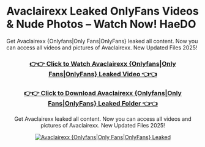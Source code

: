 # Avaclairexx Leaked OnlyFans Videos & Nude Photos – Watch Now! HaeDO

Get Avaclairexx {Onlyfans|Only Fans|OnlyFans} leaked all content. Now you can access all videos and pictures of Avaclairexx. New Updated Files 2025!  
<div align="center">
  
### [👉👉 Click to Watch Avaclairexx {Onlyfans|Only Fans|OnlyFans} Leaked Video 👈👈](https://links2leaks.com/avaclairexx)  
### [👉👉 Click to Download Avaclairexx {Onlyfans|Only Fans|OnlyFans} Leaked Folder 👈👈](https://links2leaks.com/avaclairexx)  

Get Avaclairexx leaked all content. Now you can access all videos and pictures of Avaclairexx. New Updated Files 2025!  

[![Avaclairexx {Onlyfans|Only Fans|OnlyFans} Leaked](https://i.ibb.co/93hzkbrt/l2l.gif)](https://links2leaks.com/avaclairexx)  

</div>
